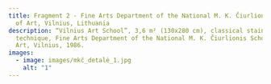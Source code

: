 ```yaml
---
title: Fragment 2 - Fine Arts Department of the National M. K. Čiurlionis School
  of Art, Vilnius, Lithuania
description: “Vilnius Art School”, 3,6 m² (130x280 cm), classical stained glass
  technique, Fine Arts Department of the National M. K. Čiurlionis School of
  Art, Vilnius, 1986.
images:
  - image: images/mkč_detalė_1.jpg
    alt: "1"
---
```

